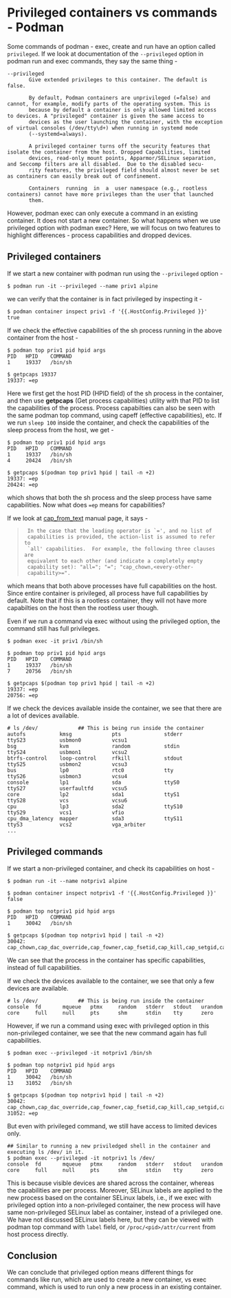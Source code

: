 # Privileged containers vs commands - Podman

Some commands of podman - exec, create and run have an option called `privileged`.
If we look at documentation of the `--privileged` option in podman run and exec commands, they say the same thing -

```
--privileged
       Give extended privileges to this container. The default is false.

       By default, Podman containers are unprivileged (=false) and cannot, for example, modify parts of the operating system. This is
       because by default a container is only allowed limited access to devices. A "privileged" container is given the same access to
       devices as the user launching the container, with the exception of virtual consoles (/dev/tty\d+) when running in systemd mode
       (--systemd=always).

       A privileged container turns off the security features that isolate the container from the host. Dropped Capabilities, limited
       devices, read-only mount points, Apparmor/SELinux separation, and Seccomp filters are all disabled.  Due to the disabled secu‐
       rity features, the privileged field should almost never be set as containers can easily break out of confinement.

       Containers  running  in  a  user namespace (e.g., rootless containers) cannot have more privileges than the user that launched
       them.
```

However, podman exec can only execute a command in an existing container. It does not start a new container.
So what happens when we use privileged option with podman exec?
Here, we will focus on two features to highlight differences - process capabilities and dropped devices.

## Privileged containers

If we start a new container with podman run using the `--privileged` option -
```
$ podman run -it --privileged --name priv1 alpine
```
we can verify that the container is in fact privileged by inspecting it -
```
$ podman container inspect priv1 -f '{{.HostConfig.Privileged }}'
true
```
If we check the effective capabilities of the sh process running in the above container from the host -
```
$ podman top priv1 pid hpid args
PID   HPID    COMMAND
1     19337   /bin/sh

$ getpcaps 19337
19337: =ep
```
Here we first get the host PID (HPID field) of the sh process in the container, and then use **getpcaps** (Get process capabilities) utility with that PID to list the capabilities of the process.
Process capabilties can also be seen with the same podman top command, using capeff (effective capabilities), etc.
If we run `sleep 100` inside the container, and check the capabilities of the sleep process from the host, we get -
```
$ podman top priv1 pid hpid args
PID   HPID    COMMAND
1     19337   /bin/sh
4     20424   /bin/sh

$ getpcaps $(podman top priv1 hpid | tail -n +2)
19337: =ep
20424: =ep
```
which shows that both the sh process and the sleep process have same capabilities.
Now what does `=ep` means for capabilities?

If we look at [cap_from_text](https://www.man7.org/linux/man-pages/man3/cap_from_text.3.html) manual page, it says -
>      In the case that the leading operator is `=', and no list of
>      capabilities is provided, the action-list is assumed to refer to
>      `all' capabilities.  For example, the following three clauses are
>      equivalent to each other (and indicate a completely empty
>      capability set): "all="; "="; "cap_chown,<every-other-
>      capability>=".

which means that both above processes have full capabilities on the host. Since entire container is privileged, all process have full capabilities by default.
Note that if this is a rootless container, they will not have more capabilties on the host then the rootless user though.

Even if we run a command via exec without using the privileged option, the command still has full privileges.
```
$ podman exec -it priv1 /bin/sh
```
```
$ podman top priv1 pid hpid args
PID   HPID    COMMAND
1     19337   /bin/sh
7     20756   /bin/sh

$ getpcaps $(podman top priv1 hpid | tail -n +2)
19337: =ep
20756: =ep
```
If we check the devices available inside the container, we see that there are a lot of devices available.
```
# ls /dev/             ## This is being run inside the container
autofs           kmsg             pts              stderr           ttyS23           usbmon0          vcsu1
bsg              kvm              random           stdin            ttyS24           usbmon1          vcsu2
btrfs-control    loop-control     rfkill           stdout           ttyS25           usbmon2          vcsu3
bus              lp0              rtc0             tty              ttyS26           usbmon3          vcsu4
console          lp1              sda              ttyS0            ttyS27           userfaultfd      vcsu5
core             lp2              sda1             ttyS1            ttyS28           vcs              vcsu6
cpu              lp3              sda2             ttyS10           ttyS29           vcs1             vfio
cpu_dma_latency  mapper           sda3             ttyS11           ttyS3            vcs2             vga_arbiter
...
```

## Privileged commands

If we start a non-privileged container, and check its capabilities on host -
```
$ podman run -it --name notpriv1 alpine
```
```
$ podman container inspect notpriv1 -f '{{.HostConfig.Privileged }}'
false
```
```
$ podman top notpriv1 pid hpid args
PID   HPID    COMMAND
1     30042   /bin/sh

$ getpcaps $(podman top notpriv1 hpid | tail -n +2)
30042: cap_chown,cap_dac_override,cap_fowner,cap_fsetid,cap_kill,cap_setgid,cap_setuid,cap_setpcap,cap_net_bind_service,cap_sys_chroot,cap_setfcap=ep
```
We can see that the process in the container has specific capabilities, instead of full capabilities.

If we check the devices available to the container, we see that only a few devices are available.
```
# ls /dev/             ## This is being run inside the container
console  fd       mqueue   ptmx     random   stderr   stdout   urandom
core     full     null     pts      shm      stdin    tty      zero
```

However, if we run a command using exec with privileged option in this non-privileged container, we see that the new command again has full capabilities.
```
$ podman exec --privileged -it notpriv1 /bin/sh
```
```
$ podman top notpriv1 pid hpid args
PID   HPID    COMMAND
1     30042   /bin/sh
13    31052   /bin/sh

$ getpcaps $(podman top notpriv1 hpid | tail -n +2)
30042: cap_chown,cap_dac_override,cap_fowner,cap_fsetid,cap_kill,cap_setgid,cap_setuid,cap_setpcap,cap_net_bind_service,cap_sys_chroot,cap_setfcap=ep
31052: =ep
```

But even with privileged command, we still have access to limited devices only.
```
## Similar to running a new priviledged shell in the container and executing ls /dev/ in it.
$ podman exec --privileged -it notpriv1 ls /dev/
console  fd       mqueue   ptmx     random   stderr   stdout   urandom
core     full     null     pts      shm      stdin    tty      zero
```

This is because visible devices are shared across the container, whereas the capabilities are per process.
Moreover, SELinux labels are applied to the new process based on the container SELinux labels, i.e., if we exec with privileged option into
a non-privileged container, the new process will have same non-privileged SELinux label as container, instead of a privileged one.
We have not discussed SELinux labels here, but they can be viewed with podman top command with `label` field, or `/proc/<pid>/attr/current` from host process directly.

## Conclusion

We can conclude that privileged option means different things for commands like run, which are used to create a new container, 
vs exec command, which is used to run only a new process in an existing container.
